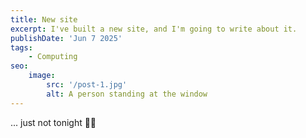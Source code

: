 ```yaml
---
title: New site
excerpt: I've built a new site, and I'm going to write about it.
publishDate: 'Jun 7 2025'
tags:
    - Computing
seo:
    image:
        src: '/post-1.jpg'
        alt: A person standing at the window
---
```


... just not tonight 😮‍💨